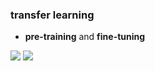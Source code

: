 ### transfer learning

* **pre-training** and **fine-tuning**

<img src='https://raw.githubusercontent.com/yujuezhao/deeplearning-course/master/3%E3%80%81Structuring%20Machine%20Learning%20Projects/02_ml-strategy-2/03_learning-from-multiple-tasks/images/1.PNG' >

<img src='https://raw.githubusercontent.com/yujuezhao/deeplearning-course/master/3%E3%80%81Structuring%20Machine%20Learning%20Projects/02_ml-strategy-2/03_learning-from-multiple-tasks/images/2.PNG' >

